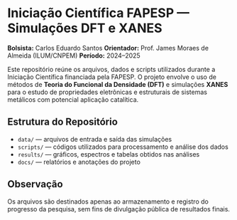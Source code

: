 # Iniciação Científica FAPESP — Simulações DFT e XANES

**Bolsista:** Carlos Eduardo Santos
**Orientador:** Prof. James Moraes de Almeida (ILUM/CNPEM)
**Período:** 2024–2025

Este repositório reúne os arquivos, dados e scripts utilizados durante a Iniciação Científica financiada pela FAPESP. O projeto envolve o uso de métodos de **Teoria do Funcional da Densidade (DFT)** e simulações **XANES** para o estudo de propriedades eletrônicas e estruturais de sistemas metálicos com potencial aplicação catalítica.

## Estrutura do Repositório

* `data/` — arquivos de entrada e saída das simulações
* `scripts/` — códigos utilizados para processamento e análise dos dados
* `results/` — gráficos, espectros e tabelas obtidos nas análises
* `docs/` — relatórios e anotações do projeto

## Observação

Os arquivos são destinados apenas ao armazenamento e registro do progresso da pesquisa, sem fins de divulgação pública de resultados finais.
